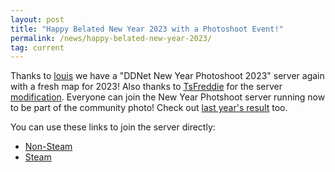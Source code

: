 ```yaml
---
layout: post
title: "Happy Belated New Year 2023 with a Photoshoot Event!"
permalink: /news/happy-belated-new-year-2023/
tag: current
---
```


Thanks to [louis](https://ddnet.org/mappers/louis/) we have a "DDNet New Year Photoshoot 2023" server again with a fresh map for 2023! Also thanks to [TsFreddie](https://github.com/TsFreddie) for the server [modification](https://github.com/TeeworldsCN/MomentCap). Everyone can join the New Year Photshoot server running now to be part of the community photo! Check out [last year's result](https://ddnet.org/newyear2022/) too.

You can use these links to join the server directly:

- [Non-Steam](ddnet://176.9.114.238:8297/)
- [Steam](steam://run/412220//176.9.114.238:8297/)
